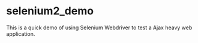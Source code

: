 selenium2_demo
==============
This is a quick demo of using Selenium Webdriver to test a Ajax heavy web application.
